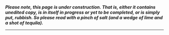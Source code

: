 ***Please note, this page is under construction. That is, either it contains unedited copy, is in itself in progress or yet to be completed, or is simply put, rubbish. So please read with a pinch of salt (and a wedge of lime and a shot of tequila).***

---